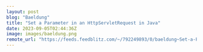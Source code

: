 ```yaml
---
layout: post
blog: "Baeldung"
title: "Set a Parameter in an HttpServletRequest in Java"
date: 2023-09-05T02:44:36Z
image: images/baeldung.png
remote_url: "https://feeds.feedblitz.com/~/792249893/0/baeldung~Set-a-Parameter-in-an-HttpServletRequest-in-Java"
---
```

